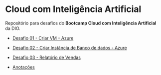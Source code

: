 # Cloud com Inteligência Artificial

Repositório para desafios do **Bootcamp Cloud com Inteligência Artificial** da DIO.

- [Desafio 01 - Criar VM - Azure](https://github.com/anacarboneraa/dio-cloud-com-ia/blob/main/desafio01-VM-azure.md)
- [Desafio 02 - Criar Instância de Banco de dados - Azure](https://github.com/anacarboneraa/dio-cloud-com-ia/blob/main/desafio02-banco-de-dados.md)
- [Desafio 03 - Relatório de Vendas](https://github.com/anacarboneraa/dio-cloud-com-ia/tree/main/desafio-relat%C3%B3rio-de-vendas)

- [Anotações](https://github.com/anacarboneraa/dio-cloud-com-ia/blob/main/resumos.md)
